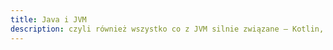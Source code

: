 ```yaml
---
title: Java i JVM
description: czyli również wszystko co z JVM silnie związane — Kotlin, Scala, Clojure...
---
```

